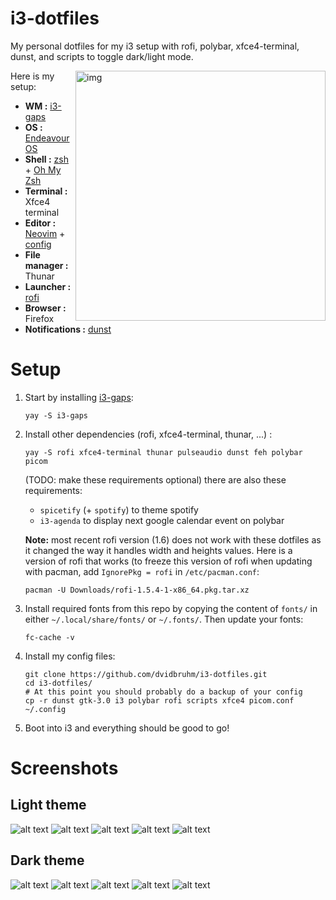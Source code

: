 # i3-dotfiles
My personal dotfiles for my i3 setup with rofi, polybar, xfce4-terminal, dunst, and scripts to toggle dark/light mode.

<img src="screenshots/demo.jpg" alt="img" align="right" width="400px">

Here is my setup:

- **WM :** [i3-gaps](https://github.com/Airblader/i3)
- **OS :** [Endeavour OS](https://endeavouros.com/)
- **Shell :** [zsh](https://wiki.archlinux.org/index.php/zsh) + [Oh My Zsh](https://ohmyz.sh/)
- **Terminal :** Xfce4 terminal
- **Editor :** [Neovim](https://neovim.io/) + [config](https://github.com/dvidbruhm/neovim-config)
- **File manager :** Thunar
- **Launcher :** [rofi](https://github.com/davatorium/rofi)
- **Browser :** Firefox
- **Notifications :** [dunst](https://github.com/dunst-project/dunst)

# Setup

1. Start by installing [i3-gaps](https://github.com/Airblader/i3):

    ```
    yay -S i3-gaps
    ```
    
2. Install other dependencies (rofi, xfce4-terminal, thunar, ...) :

    ```
    yay -S rofi xfce4-terminal thunar pulseaudio dunst feh polybar picom
    ```
    
    (TODO: make these requirements optional) there are also these requirements:
    
    - ```spicetify``` (+ ```spotify```) to theme spotify
    - ```i3-agenda``` to display next google calendar event on polybar

    **Note:** most recent rofi version (1.6) does not work with these dotfiles as it changed the way it handles width and heights values. Here is a version of rofi that works (to freeze this version of rofi when updating with pacman, add ```IgnorePkg = rofi``` in ```/etc/pacman.conf```:
    
    ```
    pacman -U Downloads/rofi-1.5.4-1-x86_64.pkg.tar.xz
    ```

3. Install required fonts from this repo by copying the content of ```fonts/``` in either ```~/.local/share/fonts/``` or ```~/.fonts/```. Then update your fonts:

    ```
    fc-cache -v
    ```

4. Install my config files:
  
    ```
    git clone https://github.com/dvidbruhm/i3-dotfiles.git
    cd i3-dotfiles/
    # At this point you should probably do a backup of your config
    cp -r dunst gtk-3.0 i3 polybar rofi scripts xfce4 picom.conf ~/.config
    ```

5. Boot into i3 and everything should be good to go!


# Screenshots

## Light theme

![alt text](screenshots/light.png "Light theme")
![alt text](screenshots/light-menu.png "Light theme")
![alt text](screenshots/light-power.png "Light theme")
![alt text](screenshots/light-wifi.png "Light theme")
![alt text](screenshots/light-theme.png "Light theme")


## Dark theme



![alt text](screenshots/dark.png "Dark theme")
![alt text](screenshots/dark-menu.png "Dark theme")
![alt text](screenshots/dark-power.png "Dark theme")
![alt text](screenshots/dark-wifi.png "Dark theme")
![alt text](screenshots/dark-theme.png "Dark theme")
